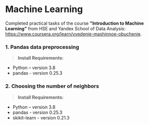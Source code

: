 # Machine Learning

Completed practical tasks of the course **"Introduction to Machine Learning"** from HSE and Yandex School of Data Analysis: https://www.coursera.org/learn/vvedenie-mashinnoe-obuchenie.

### 1. Pandas data preprocessing
>**Install Requirements:** 
* Python – version 3.8
* pandas - version 0.25.3

### 2. Choosing the number of neighbors
>**Install Requirements:** 
* Python – version 3.8
* pandas - version 0.25.3
* skikit-learn - version 0.21.3
